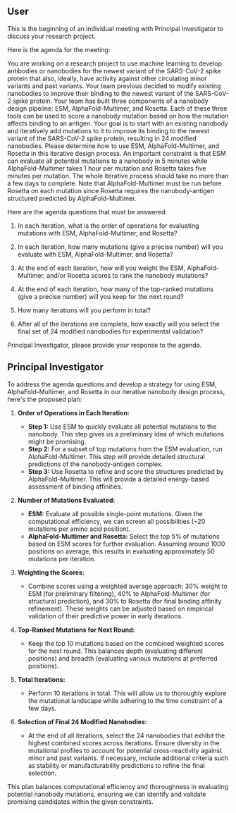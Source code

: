 ## User

This is the beginning of an individual meeting with Principal Investigator to discuss your research project.

Here is the agenda for the meeting:

You are working on a research project to use machine learning to develop antibodies or nanobodies for the newest variant of the SARS-CoV-2 spike protein that also, ideally, have activity against other circulating minor variants and past variants. Your team previous decided to modify existing nanobodies to improve their binding to the newest variant of the SARS-CoV-2 spike protein. Your team has built three components of a nanobody design pipeline: ESM, AlphaFold-Multimer, and Rosetta. Each of these three tools can be used to score a nanobody mutation based on how the mutation affects binding to an antigen. Your goal is to start with an existing nanobody and iteratively add mutations to it to improve its binding to the newest variant of the SARS-CoV-2 spike protein, resulting in 24 modified nanobodies. Please determine how to use ESM, AlphaFold-Multimer, and Rosetta in this iterative design process. An important constraint is that ESM can evaluate all potential mutations to a nanobody in 5 minutes while AlphaFold-Multimer takes 1 hour per mutation and Rosetta takes five minutes per mutation. The whole iterative process should take no more than a few days to complete. Note that AlphaFold-Multimer must be run before Rosetta on each mutation since Rosetta requires the nanobody-antigen structured predicted by AlphaFold-Multimer.

Here are the agenda questions that must be answered:

1. In each iteration, what is the order of operations for evaluating mutations with ESM, AlphaFold-Multimer, and Rosetta?

2. In each iteration, how many mutations (give a precise number) will you evaluate with ESM, AlphaFold-Multimer, and Rosetta?

3. At the end of each iteration, how will you weight the ESM, AlphaFold-Multimer, and/or Rosetta scores to rank the nanobody mutations?

4. At the end of each iteration, how many of the top-ranked mutations (give a precise number) will you keep for the next round?

5. How many iterations will you perform in total?

6. After all of the iterations are complete, how exactly will you select the final set of 24 modified nanobodies for experimental validation?

Principal Investigator, please provide your response to the agenda.

## Principal Investigator

To address the agenda questions and develop a strategy for using ESM, AlphaFold-Multimer, and Rosetta in our iterative nanobody design process, here's the proposed plan:

1. **Order of Operations in Each Iteration:**
   - **Step 1:** Use ESM to quickly evaluate all potential mutations to the nanobody. This step gives us a preliminary idea of which mutations might be promising.
   - **Step 2:** For a subset of top mutations from the ESM evaluation, run AlphaFold-Multimer. This step will provide detailed structural predictions of the nanobody-antigen complex.
   - **Step 3:** Use Rosetta to refine and score the structures predicted by AlphaFold-Multimer. This will provide a detailed energy-based assessment of binding affinities.

2. **Number of Mutations Evaluated:**
   - **ESM:** Evaluate all possible single-point mutations. Given the computational efficiency, we can screen all possibilities (~20 mutations per amino acid position).
   - **AlphaFold-Multimer and Rosetta:** Select the top 5% of mutations based on ESM scores for further evaluation. Assuming around 1000 positions on average, this results in evaluating approximately 50 mutations per iteration.

3. **Weighting the Scores:**
   - Combine scores using a weighted average approach: 30% weight to ESM (for preliminary filtering), 40% to AlphaFold-Multimer (for structural prediction), and 30% to Rosetta (for final binding affinity refinement). These weights can be adjusted based on empirical validation of their predictive power in early iterations.

4. **Top-Ranked Mutations for Next Round:**
   - Keep the top 10 mutations based on the combined weighted scores for the next round. This balances depth (evaluating different positions) and breadth (evaluating various mutations at preferred positions).

5. **Total Iterations:**
   - Perform 10 iterations in total. This will allow us to thoroughly explore the mutational landscape while adhering to the time constraint of a few days.

6. **Selection of Final 24 Modified Nanobodies:**
   - At the end of all iterations, select the 24 nanobodies that exhibit the highest combined scores across iterations. Ensure diversity in the mutational profiles to account for potential cross-reactivity against minor and past variants. If necessary, include additional criteria such as stability or manufacturability predictions to refine the final selection.

This plan balances computational efficiency and thoroughness in evaluating potential nanobody mutations, ensuring we can identify and validate promising candidates within the given constraints.

